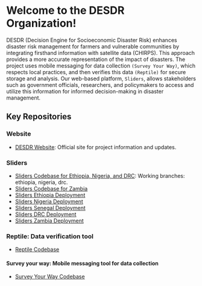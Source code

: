 # Welcome to the DESDR Organization!

DESDR (Decision Engine for Socioeconomic Disaster Risk) enhances disaster risk management for farmers and vulnerable communities by integrating firsthand information with satellite data (CHIRPS). This approach provides a more accurate representation of the impact of disasters. The project uses mobile messaging for data collection `(Survey Your Way)`, which respects local practices, and then verifies this data `(Reptile)` for secure storage and analysis. Our web-based platform, `Sliders`, allows stakeholders such as government officials, researchers, and policymakers to access and utilize this information for informed decision-making in disaster management.

## Key Repositories

### Website
- [DESDR Website](https://github.com/Columbia-DESDR/columbia-desdr.github.io): Official site for project information and updates.

### Sliders
- [Sliders Codebase for Ethiopia, Nigeria, and DRC](https://github.com/Columbia-DESDR/Sliders): Working branches: ethiopia, nigeria, drc.
- [Sliders Codebase for Zambia](https://github.com/Columbia-DESDR/Sliders-refactor-zambia)
- [Sliders Ethiopia Deployment](https://github.com/Columbia-DESDR/Sliders-ethiopia)
- [Sliders Nigeria Deployment](https://github.com/Columbia-DESDR/Sliders-nigeria)
- [Sliders Senegal Deployment](https://github.com/Columbia-DESDR/Sliders-senegal)
- [Sliders DRC Deployment](https://github.com/Columbia-DESDR/Sliders-drc)
- [Sliders Zambia Deployment](https://github.com/Columbia-DESDR/Sliders-zambia)

### Reptile: Data verification tool
- [Reptile Codebase](https://github.com/Columbia-DESDR/Reptile)

#### Survey your way: Mobile messaging tool for data collection
- [Survey Your Way Codebase](https://github.com/Columbia-DESDR/desdr-survey-tool)
